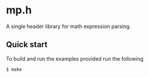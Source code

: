 # mp.h

A single header library for math expression parsing.

## Quick start

To build and run the examples provided run the following

```bash
$ make
```
